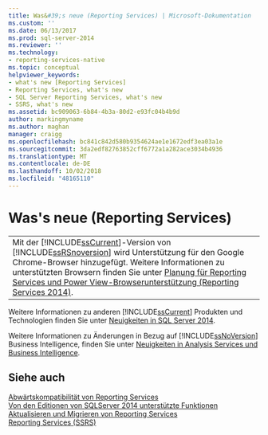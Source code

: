 ```yaml
---
title: Was&#39;s neue (Reporting Services) | Microsoft-Dokumentation
ms.custom: ''
ms.date: 06/13/2017
ms.prod: sql-server-2014
ms.reviewer: ''
ms.technology:
- reporting-services-native
ms.topic: conceptual
helpviewer_keywords:
- what's new [Reporting Services]
- Reporting Services, what's new
- SQL Server Reporting Services, what's new
- SSRS, what's new
ms.assetid: bc909063-6b84-4b3a-80d2-e93fc04b4b9d
author: markingmyname
ms.author: maghan
manager: craigg
ms.openlocfilehash: bc841c842d580b9354624ae1e1672edf3ea03a1e
ms.sourcegitcommit: 3da2edf82763852cff6772a1a282ace3034b4936
ms.translationtype: MT
ms.contentlocale: de-DE
ms.lasthandoff: 10/02/2018
ms.locfileid: "48165110"
---
```

# <a name="what39s-new-reporting-services"></a>Was&#39;s neue (Reporting Services)
  
  
||  
|-|  
|Mit der [!INCLUDE[ssCurrent](../includes/sscurrent-md.md)]-Version von [!INCLUDE[ssRSnoversion](../includes/ssrsnoversion-md.md)] wird Unterstützung für den Google Chrome-Browser hinzugefügt. Weitere Informationen zu unterstützten Browsern finden Sie unter [Planung für Reporting Services und Power View-Browserunterstützung &#40;Reporting Services 2014&#41;](../../2014/reporting-services/browser-support-for-reporting-services-and-power-view.md).|  
  
 Weitere Informationen zu anderen [!INCLUDE[ssCurrent](../includes/sscurrent-md.md)] Produkten und Technologien finden Sie unter [Neuigkeiten in SQL Server 2014](../sql-server/what-s-new-in-sql-server-2016.md).  
  
 Weitere Informationen zu Änderungen in Bezug auf [!INCLUDE[ssNoVersion](../includes/ssnoversion-md.md)] Business Intelligence, finden Sie unter [Neuigkeiten in Analysis Services und Business Intelligence](../analysis-services/what-s-new-in-analysis-services.md).  
  
## <a name="see-also"></a>Siehe auch  
 [Abwärtskompatibilität von Reporting Services](reporting-services-backward-compatibility.md)   
 [Von den Editionen von SQLServer 2014 unterstützte Funktionen](../../2014/getting-started/features-supported-by-the-editions-of-sql-server-2014.md)   
 [Aktualisieren und Migrieren von Reporting Services](install-windows/upgrade-and-migrate-reporting-services.md)   
 [Reporting Services &#40;SSRS&#41;](create-deploy-and-manage-mobile-and-paginated-reports.md)  
  
  
